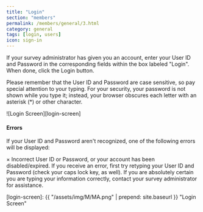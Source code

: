 ```yaml
---
title: "Login"
section: "members"
permalink: /members/general/3.html
category: general
tags: [login, users]
icon: sign-in
---
```


If your survey administrator has given you an account, enter your User ID and Password in the corresponding fields within the box labeled "Login". When done, click the Login button.

Please remember that the User ID and Password are case sensitive, so pay special attention to your typing. For your security, your password is not shown while you type it; instead, your browser obscures each letter with an asterisk (*) or other character.

![Login Screen][login-screen]


#### Errors

If your User ID and Password aren't recognized, one of the following errors will be displayed:

×  Incorrect User ID or Password, or your account has been disabled/expired.
If you receive an error, first try retyping your User ID and Password (check your caps lock key, as well). If you are absolutely certain you are typing your information correctly, contact your survey administrator for assistance.


[login-screen]: {{ "/assets/img/M/MA.png" | prepend: site.baseurl }} "Login Screen"
